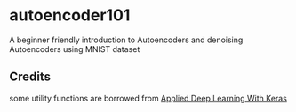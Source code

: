 # autoencoder101
A beginner friendly introduction to Autoencoders and denoising Autoencoders using MNIST dataset



## Credits
some utility functions are borrowed from [Applied Deep Learning With Keras](https://github.com/ardendertat/Applied-Deep-Learning-with-Keras/tree/master)
